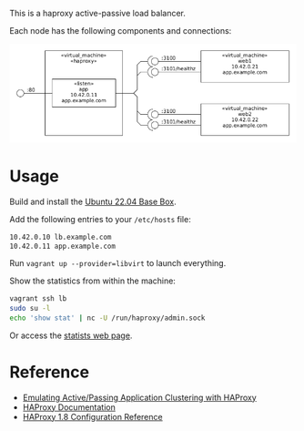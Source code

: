 This is a haproxy active-passive load balancer.

Each node has the following components and connections:

![](architecture.png)

# Usage

Build and install the [Ubuntu 22.04 Base Box](https://github.com/rgl/ubuntu-vagrant).

Add the following entries to your `/etc/hosts` file:

```
10.42.0.10 lb.example.com
10.42.0.11 app.example.com
```

Run `vagrant up --provider=libvirt` to launch everything.

Show the statistics from within the machine:

```bash
vagrant ssh lb
sudo su -l
echo 'show stat' | nc -U /run/haproxy/admin.sock
```

Or access the [statists web page](http://10.42.0.10:9000).

# Reference

 * [Emulating Active/Passing Application Clustering with HAProxy](https://www.haproxy.com/blog/emulating-activepassing-application-clustering-with-haproxy/)
 * [HAProxy Documentation](http://www.haproxy.org/#docs)
 * [HAProxy 1.8 Configuration Reference](http://cbonte.github.io/haproxy-dconv/1.8/configuration.html)
